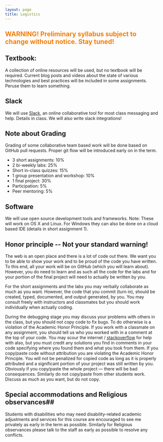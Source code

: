 ```yaml
---
layout: page
title: Logistics
---
```



## <span style="color: #F27D00">WARNING! Preliminary syllabus subject to change without notice. Stay tuned!</span> ##


## Textbook: ##

A collection of online resources will be used, but no textbook will be required.  Current blog posts and videos about the state of various technologies and best practices will be included in some assignments.  Peruse them to learn something.

## Slack ##

We will use [Slack](http://slack.com), an online collaborative tool for most class messaging and help. Details in class. We will also write slack integrations!

## Note about Grading ##

Grading of some collaborative team based work will be done based on GitHub pull requests.  Proper git flow will be introduced early on in the term.

  - 3 short assignments: 10%
  - 2 bi-weekly labs:  25%
  - Short in-class quizzes:  15%
  - 1 group presentation and workshop: 10%
  - 1 final project:  30%
  - Participation:  5%
  - Peer mentoring: 5%

## Software ##

We will use open source development tools and frameworks.  Note: These will work on OS X and Linux. For Windows they can also be done on a cloud based IDE (details in short assignment 1).

## Honor principle -- Not your standard warning! ##

The web is an open place and there is a lot of code out there.  We want you to be able to show your work and to be proud of the code you have written.  To this end, all your work will be on GitHub (which you will learn about).  However, you do need to learn and as such all the code for the labs and for your portion of the final project will need to actually be written by you.

For the short assignments and the labs you may verbally collaborate as much as you want. However, the code that you commit (turn in), should be created, typed, documented, and output generated, by you. You may consult freely with instructors and classmates but you should work individually when actually coding.  

During the debugging stage you may discuss your problems with others in the class, but you should not copy code to fix bugs. To do otherwise is a violation of the Academic Honor Principle. If you work with a classmate on any assignment, you should tell us who you worked with in a comment at the top of your code.  You may scour the internet / [stackoverflow](http://stackoverflow.com) for help with  also, but you must credit any solutions you find in comments in your code specifying where you found them and what you took from them.  If you copy/paste code without attribution you are violating the Academic Honor Principle. You will not be penalized for copied code as long as it is properly attributed and a significant portion of your project was still written by you. Obviously if you copy/paste the whole project — there will be bad consequences.  Similarly do not copy/paste from other students work. Discuss as much as you want, but do not copy.  

## Special accommodations and Religious observances##

Students with disabilities who may need disability-related academic adjustments and services for this course are encouraged to see me privately as early in the term as possible.  Similarly for Religious observances please talk to the staff as early as possible to resolve any conflicts.
